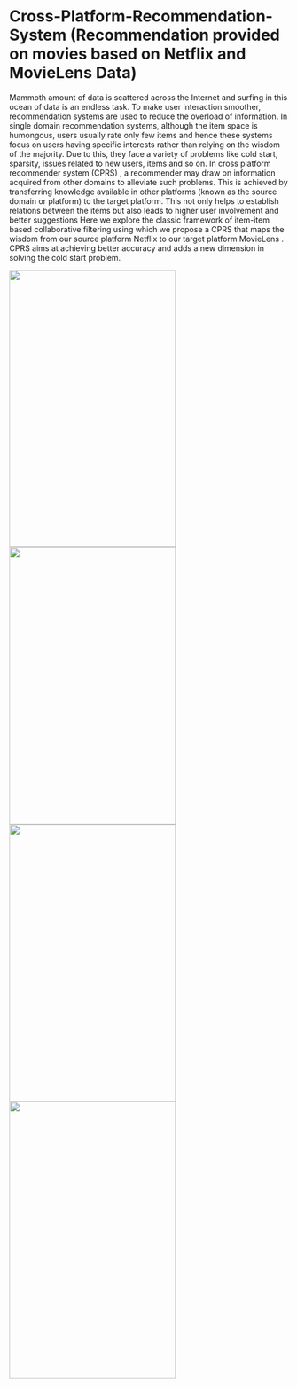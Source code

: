 # Cross-Platform-Recommendation-System (Recommendation provided on movies based on Netflix and MovieLens Data)
Mammoth amount of data is scattered across the Internet and surfing in this ocean of data is an endless task. To make user interaction smoother, recommendation systems are used to reduce the overload of information. In single domain recommendation systems, although the item space is humongous, users usually rate only few items and hence these systems focus on users having specific interests rather than relying on the wisdom of the majority. Due to this, they face a variety of problems like cold start, sparsity, issues related to new users, items and so on. In cross platform recommender system (CPRS) , a recommender may draw on information acquired from other domains to alleviate such problems. This is achieved by transferring knowledge available in other platforms (known as the source domain or platform) to the target platform. This not only helps to establish relations between the items but also leads to higher user involvement and better suggestions
Here we explore the classic framework of item-item based collaborative filtering using which we propose a CPRS that maps the wisdom from our source platform Netflix to our target platform MovieLens . CPRS aims at achieving better accuracy and adds a new dimension in solving the cold start problem.

<img src="https://user-images.githubusercontent.com/29801319/44250420-dc5c9980-a211-11e8-8506-e6579a0df5cb.png" align="left" height="500" width="300">
<img src="https://user-images.githubusercontent.com/29801319/44250420-dc5c9980-a211-11e8-8506-e6579a0df5cb.png" align="left" height="500" width="300">
<img src="https://user-images.githubusercontent.com/29801319/44250420-dc5c9980-a211-11e8-8506-e6579a0df5cb.png" align="left" height="500" width="300">
<img src="https://user-images.githubusercontent.com/29801319/44250420-dc5c9980-a211-11e8-8506-e6579a0df5cb.png" align="left" height="500" width="300">

